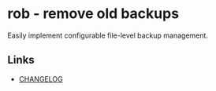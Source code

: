# rob - remove old backups

Easily implement configurable file-level backup management.

## Links

- [CHANGELOG](CHANGELOG.md)
